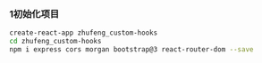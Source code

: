 ### 1初始化项目
```bash
create-react-app zhufeng_custom-hooks
cd zhufeng_custom-hooks
npm i express cors morgan bootstrap@3 react-router-dom --save
```